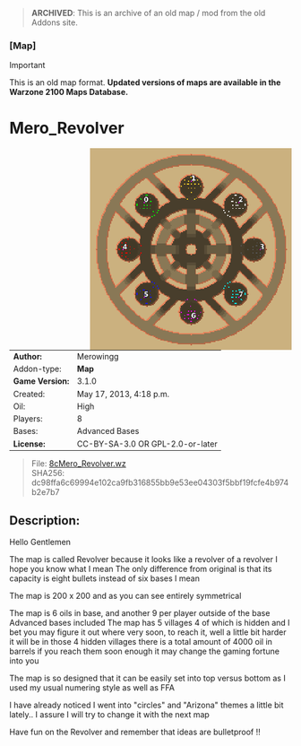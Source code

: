 > **ARCHIVED**: This is an archive of an old map / mod from the old Addons site.

### [Map]

> [!IMPORTANT]
> This is an old map format. **Updated versions of maps are available in the Warzone 2100 Maps Database.**

# Mero_Revolver

<img src="./preview.jpg" align="right" />

| | |
| - | - |
| __Author:__ | Merowingg |
| Addon-type: | __Map__ |
| __Game Version:__ | 3.1.0 |
| Created: | May 17, 2013, 4:18 p.m. |
| Oil: | High |
| Players: | 8 |
| Bases: | Advanced Bases |
| __License:__ | CC-BY-SA-3.0 OR GPL-2.0-or-later |

> File: [8cMero_Revolver.wz](https://github.com/Warzone2100/old-addons-site/raw/main/assets/189/8cMero_Revolver.wz)  
> SHA256: dc98ffa6c69994e102ca9fb316855bb9e53ee04303f5bbf19fcfe4b974b2e7b7

## Description:

Hello Gentlemen  

The map is called Revolver because it looks like a revolver of a revolver  I hope you know what I mean  The only difference from original is that its capacity is eight bullets instead of six  bases I mean  

The map is 200 x 200 and as you can see entirely symmetrical  

The map is 6 oils in base, and another 9 per player outside of the base  Advanced bases included  The map has 5 villages  4 of which is hidden  and I bet you may figure it out where very soon, to reach it, well a little bit harder it will be   in those 4 hidden villages there is a total amount of 4000 oil in barrels  if you reach them soon enough it may change the gaming fortune into you  

The map is so designed that it can be easily set into top versus bottom  as I used my usual numering style  as well as FFA  

I have already noticed I went into "circles" and "Arizona" themes a little bit lately.. I assure I will try to change it with the next map  

Have fun on the Revolver  and remember that ideas are bulletproof !!  




